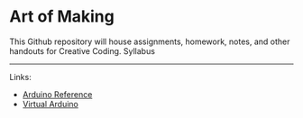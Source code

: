 # Art of Making

This Github repository will house assignments, homework, notes, and other handouts for Creative Coding.
Syllabus

---

Links:

* [Arduino Reference](https://www.arduino.cc/en/Reference/HomePage)
* [Virtual Arduino](https://circuits.io/)